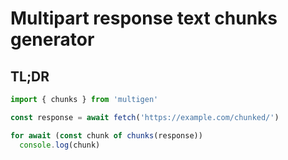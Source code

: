 # Multipart response text chunks generator

## TL;DR

```typescript
import { chunks } from 'multigen'

const response = await fetch('https://example.com/chunked/')

for await (const chunk of chunks(response))
  console.log(chunk)
```
